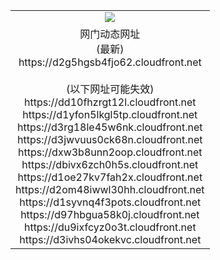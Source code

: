 ﻿<table>
  <tr></tr>
  <tr><td colspan=2 align=center><img src="https://d2g5hgsb4fjo62.cloudfront.net/Up/oGate.jpg" /></td></tr>
  <tr><td colspan=2 align=center>网门动态网址<br/>(最新)
<br>https://d2g5hgsb4fjo62.cloudfront.net
<br/><br/>(以下网址可能失效)
<br>https://dd10fhzrgt12l.cloudfront.net
<br>https://d1yfon5lkgl5tp.cloudfront.net
<br>https://d3rg18le45w6nk.cloudfront.net
<br>https://d3jwvuus0ck68n.cloudfront.net
<br>https://dxw3b8unn2oop.cloudfront.net
<br>https://dbivx6zch0h5s.cloudfront.net
<br>https://d1oe27kv7fah2x.cloudfront.net
<br>https://d2om48iwwl30hh.cloudfront.net
<br>https://d1syvnq4f3pots.cloudfront.net
<br>https://d97hbgua58k0j.cloudfront.net
<br>https://du9ixfcyz0o3t.cloudfront.net
<br>https://d3ivhs04okekvc.cloudfront.net
    </td>
  </tr>
</table>
